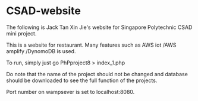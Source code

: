 # CSAD-website

The following is Jack Tan Xin Jie's website for Singapore Polytechnic CSAD mini project.


This is a website for restaurant. Many features such as AWS iot /AWS amplify /DynomoDB is used.


To run, simply just go 
PhPproject8 > index_1.php


Do note that the name of the project should not be changed and database should be downloaded to see the full function of the projects.


Port number on wampsever is set to localhost:8080.
